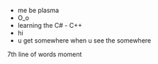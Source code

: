 - me be plasma
- O_o
- learning the C# - C++
- hi
- u get somewhere when u see the somewhere

7th line of words moment
